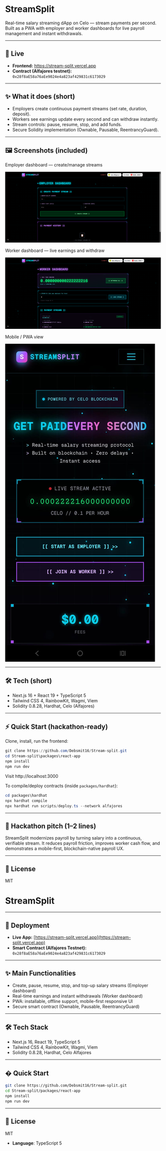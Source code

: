 # StreamSplit

Real-time salary streaming dApp on Celo — stream payments per second. Built as a PWA with employer and worker dashboards for live payroll management and instant withdrawals.

---

## 🚀 Live

- **Frontend:** https://stream-split.vercel.app
- **Contract (Alfajores testnet):** `0x28f8aE58a76aEe9024e4a823af429831c6173029`

---

## ✨ What it does (short)

- Employers create continuous payment streams (set rate, duration, deposit).
- Workers see earnings update every second and can withdraw instantly.
- Stream controls: pause, resume, stop, and add funds.
- Secure Solidity implementation (Ownable, Pausable, ReentrancyGuard).

---

## 🖼 Screenshots (included)

Employer dashboard — create/manage streams

![Employer Dashboard](./employer_dashboard.png)

Worker dashboard — live earnings and withdraw

![Worker Dashboard](./worker_dashboard.png)

Mobile / PWA view

![Mobile View](./mobile_view.jpg)

---

## 🛠 Tech (short)

- Next.js 16 + React 19 + TypeScript 5
- Tailwind CSS 4, RainbowKit, Wagmi, Viem
- Solidity 0.8.28, Hardhat, Celo (Alfajores)

---

## ⚡ Quick Start (hackathon-ready)

Clone, install, run the frontend:

```powershell
git clone https://github.com/Debsmit16/Stream-split.git
cd Stream-split\packages\react-app
npm install
npm run dev
```

Visit http://localhost:3000

To compile/deploy contracts (inside `packages/hardhat`):

```powershell
cd packages\hardhat
npx hardhat compile
npx hardhat run scripts/deploy.ts --network alfajores
```

---

## 🧾 Hackathon pitch (1–2 lines)

StreamSplit modernizes payroll by turning salary into a continuous, verifiable stream. It reduces payroll friction, improves worker cash flow, and demonstrates a mobile-first, blockchain-native payroll UX.

---

## 📄 License

MIT

# StreamSplit



---

## 🚀 Deployment

- **Live App:** [https://stream-split.vercel.app](https://stream-split.vercel.app)
- **Smart Contract (Alfajores Testnet):** `0x28f8aE58a76aEe9024e4a823af429831c6173029`

---

## ✨ Main Functionalities

- Create, pause, resume, stop, and top-up salary streams (Employer dashboard)
- Real-time earnings and instant withdrawals (Worker dashboard)
- PWA: installable, offline support, mobile-first responsive UI
- Secure smart contract (Ownable, Pausable, ReentrancyGuard)

---

## 🛠️ Tech Stack

- Next.js 16, React 19, TypeScript 5
- Tailwind CSS 4, RainbowKit, Wagmi, Viem
- Solidity 0.8.28, Hardhat, Celo Alfajores

---

## � Quick Start

```bash
git clone https://github.com/Debsmit16/Stream-split.git
cd Stream-split/packages/react-app
npm install
npm run dev
```

---

## 📄 License

MIT
- **Language**: TypeScript 5
